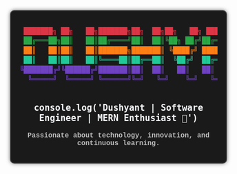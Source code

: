 <div align="center" style="font-family: 'Courier New', Courier, monospace; background: #1a1a1a; color: #f5f7fa; padding: 20px; border-radius: 10px; border: 2px solid #444; box-shadow: 0 0 10px rgba(0, 0, 0, 0.5); margin-top: 20px;">
  <pre style="font-size: 16px; line-height: 1.4em; font-weight: bold;">
<span style="color: #dc3545;"> ███████╗ ██╗   ██╗███████╗██╗  ██╗██╗   ██╗ █████╗ ███╗  ██╗████████╗</span>
<span style="color: #28a745;"> ██╔═══██╗██║   ██║██╔════╝██║  ██║╚██╗ ██╔╝██╔══██╗████╗ ██║╚══██╔══╝</span>
<span style="color: #fd7e14;"> ██║   ██║██║   ██║███████╗███████║ ╚████╔╝ ███████║██╔██╗██║   ██║   </span>
<span style="color: #20c997;"> ██║   ██║██║   ██║╚════██║██╔══██║  ╚██╔╝  ██╔══██║██║╚████║   ██║   </span>
<span style="color: #6f42c1;">╚███████╔╝╚██████╔╝███████║██║  ██║   ██║   ██║  ██║██║ ╚███║   ██║   </span>
<span style="color: #6f42c1;">  ╚═════╝  ╚═════╝ ╚══════╝╚═╝   ╚═╝    ╚═╝   ╚═╝╚═╝╚═╝╚══╝  ╚═╝   </span>
  </pre>
  <h2 style="margin-top: 20px; font-size: 24px;">
    <code style="color: #f5f7fa; font-weight: bold;">console.log('Dushyant | Software Engineer | MERN Enthusiast 🚀')</code>
  </h2>
  <p style="margin-top: 10px; font-size: 16px; color: #bbb;">
    <strong>Passionate about technology, innovation, and continuous learning.</strong>
  </p>
</div>
